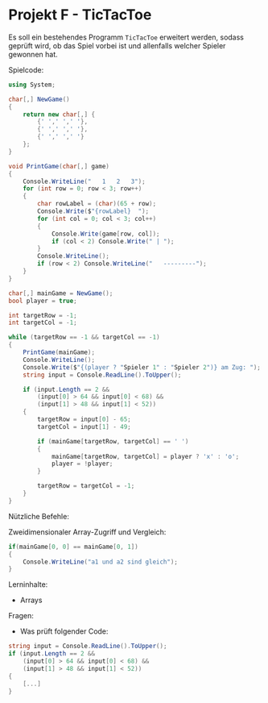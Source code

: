 # Projekt F - TicTacToe

Es soll ein bestehendes Programm `TicTacToe` erweitert werden, sodass geprüft wird, ob das Spiel vorbei ist und allenfalls welcher Spieler gewonnen hat.

Spielcode:
```csharp
using System;

char[,] NewGame()
{
    return new char[,] {
        {' ',' ',' '},
        {' ',' ',' '},
        {' ',' ',' '}
    };
}

void PrintGame(char[,] game)
{
    Console.WriteLine("   1   2   3");
    for (int row = 0; row < 3; row++)
    {
        char rowLabel = (char)(65 + row);
        Console.Write($"{rowLabel}  ");
        for (int col = 0; col < 3; col++)
        {
            Console.Write(game[row, col]);
            if (col < 2) Console.Write(" | ");
        }
        Console.WriteLine();
        if (row < 2) Console.WriteLine("   ---------");
    }
}

char[,] mainGame = NewGame();
bool player = true;

int targetRow = -1;
int targetCol = -1;

while (targetRow == -1 && targetCol == -1)
{
    PrintGame(mainGame);
    Console.WriteLine();
    Console.Write($"{(player ? "Spieler 1" : "Spieler 2")} am Zug: ");
    string input = Console.ReadLine().ToUpper();

    if (input.Length == 2 &&
        (input[0] > 64 && input[0] < 68) &&
        (input[1] > 48 && input[1] < 52))
    {
        targetRow = input[0] - 65;
        targetCol = input[1] - 49;

        if (mainGame[targetRow, targetCol] == ' ')
        {
            mainGame[targetRow, targetCol] = player ? 'x' : 'o';
            player = !player;
        }

        targetRow = targetCol = -1;
    }
}
```

Nützliche Befehle:

Zweidimensionaler Array-Zugriff und Vergleich:
```csharp
if(mainGame[0, 0] == mainGame[0, 1]) 
{
    Console.WriteLine("a1 und a2 sind gleich");
}
```

Lerninhalte:
- Arrays

Fragen:
- Was prüft folgender Code:
```csharp
string input = Console.ReadLine().ToUpper();
if (input.Length == 2 &&
    (input[0] > 64 && input[0] < 68) &&
    (input[1] > 48 && input[1] < 52))
{
    [...]
}
```